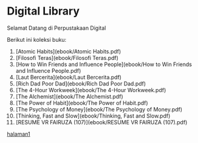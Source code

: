 # Digital Library

Selamat Datang di Perpustakaan Digital  

Berikut ini koleksi buku:

1. [Atomic Habits](ebook/Atomic Habits.pdf)  
2. [Filosofi Teras](ebook/Filosofi Teras.pdf)  
3. [How to Win Friends and Influence People](ebook/How to Win Friends and Influence People.pdf)  
4. [Laut Bercerita](ebook/Laut Bercerita.pdf)  
5. [Rich Dad Poor Dad](ebook/Rich Dad Poor Dad.pdf)  
6. [The 4-Hour Workweek](ebook/The 4-Hour Workweek.pdf)  
7. [The Alchemist](ebook/The Alchemist.pdf)  
8. [The Power of Habit](ebook/The Power of Habit.pdf)  
9. [The Psychology of Money](ebook/The Psychology of Money.pdf)  
10. [Thinking, Fast and Slow](ebook/Thinking, Fast and Slow.pdf)  
11. [RESUME VR FAIRUZA (107)](ebook/RESUME VR FAIRUZA (107).pdf)  

[halaman1](webti/halaman1.html)
